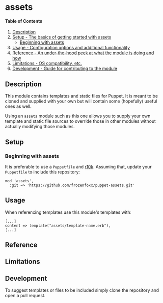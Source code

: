 # assets

#### Table of Contents

1. [Description](#description)
1. [Setup - The basics of getting started with assets](#setup)
    * [Beginning with assets](#beginning-with-assets)
1. [Usage - Configuration options and additional functionality](#usage)
1. [Reference - An under-the-hood peek at what the module is doing and how](#reference)
1. [Limitations - OS compatibility, etc.](#limitations)
1. [Development - Guide for contributing to the module](#development)

## Description

This module contains templates and static files for Puppet.  It is meant to be cloned and supplied with your own but will contain some (hopefully) useful ones as well.

Using an `assets` module such as this one allows you to supply your own template and static file sources to override those in other modules without actually modifying those modules.

## Setup

### Beginning with assets

It is preferable to use a `Puppetfile` and [r10k](https://github.com/puppetlabs/r10k). Assuming that, update your `Puppetfile` to include this repository:

```
mod 'assets',
  :git => 'https://github.com/frozenfoxx/puppet-assets.git'
```

## Usage

When referencing templates use this module's templates with:

```
[...]
content => template("assets/template-name.erb"),
[...]
```

## Reference

## Limitations

## Development

To suggest templates or files to be included simply clone the repository and open a pull request.

